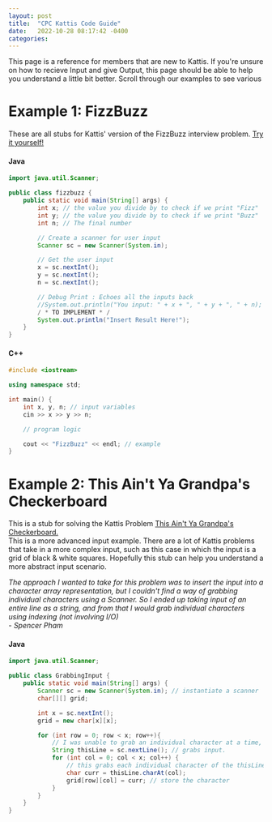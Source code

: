 ```yaml
---
layout: post
title:  "CPC Kattis Code Guide"
date:   2022-10-28 08:17:42 -0400
categories: 
---
```

This page is a reference for members that are new to Kattis. 
If you're unsure on how to recieve Input and give Output, this page should be able to help you understand a little bit better.
Scroll through our examples to see various 

# Example 1: FizzBuzz
	
These are all stubs for Kattis' version of the FizzBuzz interview problem. [Try it yourself!](https://open.kattis.com/problems/fizzbuzz)

#### Java

```java
import java.util.Scanner;

public class fizzbuzz {
	public static void main(String[] args) {
		int x; // the value you divide by to check if we print "Fizz"
		int y; // the value you divide by to check if we print "Buzz"
		int n; // The final number

		// Create a scanner for user input
		Scanner sc = new Scanner(System.in);

		// Get the user input
		x = sc.nextInt();
		y = sc.nextInt();
		n = sc.nextInt();

		// Debug Print : Echoes all the inputs back
		//System.out.println("You input: " + x + ", " + y + ", " + n);
		/ * TO IMPLEMENT * /
		System.out.println("Insert Result Here!");
	}
}
```

#### C++

```cpp
#include <iostream>

using namespace std;

int main() {
	int x, y, n; // input variables
	cin >> x >> y >> n;

	// program logic

	cout << "FizzBuzz" << endl; // example
}
```

# Example 2: This Ain't Ya Grandpa's Checkerboard

This is a stub for solving the Kattis Problem [This Ain't Ya Grandpa's Checkerboard.](https://open.kattis.com/contests/x3jzw8/problems/thisaintyourgrandpascheckerboard)  
This is a more advanced input example. There are a lot of Kattis problems that take in a more complex input, 
such as this case in which the input is a grid of black & white squares. 
Hopefully this stub can help you understand a more abstract input scenario.

*The approach I wanted to take for this problem was to insert the input into a character array representation,
but I couldn't find a way of grabbing individual characters using a Scanner. So I ended up taking input of an entire line as a string,
and from that I would grab individual characters using indexing (not involving I/O)  
\- Spencer Pham*

#### Java

```java
import java.util.Scanner;

public class GrabbingInput {
    public static void main(String[] args) {
        Scanner sc = new Scanner(System.in); // instantiate a scanner
        char[][] grid;

        int x = sc.nextInt();
        grid = new char[x][x];

        for (int row = 0; row < x; row++){
            // I was unable to grab an individual character at a time, so instead I go line by line.
            String thisLine = sc.nextLine(); // grabs input.
            for (int col = 0; col < x; col++) {
                // this grabs each individual character of the thisLine String.
                char curr = thisLine.charAt(col);
                grid[row][col] = curr; // store the character
            }
        }
    }
}

```

